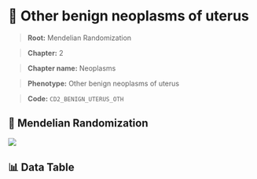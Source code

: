 # 🧪 Other benign neoplasms of uterus

> **Root:** Mendelian Randomization

> **Chapter:** 2  

> **Chapter name:** Neoplasms

> **Phenotype:** Other benign neoplasms of uterus  

> **Code:** `CD2_BENIGN_UTERUS_OTH`

## 🧬 Mendelian Randomization  

<img src="/MR/Figures/Forward/CD2_BENIGN_UTERUS_OTH.png"/>

## 📊 Data Table

<CsvTableMRF src="/public/MR/Data/Forward/CD2_BENIGN_UTERUS_OTH.csv"/>
